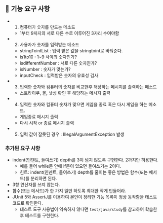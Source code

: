 ## 🚀 기능 요구 사항
- 1. 컴퓨터가 숫자를 만드는 메소드
    - 1부터 9까지의 서로 다른 수로 이루어진 3자리 수여야함
- 2. 사용자가 숫자를 입력받는 메소드
    - stringTointList : 입력 받은 값을 stringtoint로 바꿔준다.
    - is1to10 : 1~9 사이의 숫자인가? 
    - isdifferentNumber : 서로 다른 숫자인가? 
    - isNumber : 숫자가 맞는가?
    - inputCheck : 입력받은 숫자의 유효성 검사
- 3. 입력한 숫자와 컴퓨터의 숫자를 비교한후 해당하는 메시지를 출력하는 메소드
    - 스트라이쿠, 볼, 낫싱 확인 후 해당하는 메시지 출력
- 4. 입력한 숫자와 컴퓨터 숫자가 맞으면 게임을 종료 혹은 다시 게임을 하는 메소드. 
    - 게임종료 메시지 출력 
    - 다시 시작 or 종료 메시지 출력
- 5. 입력 값이 잘못된 경우 : IllegalArgumentException 발생

### 추가된 요구 사항
- indent(인덴트, 들여쓰기) depth를 3이 넘지 않도록 구현한다. 2까지만 허용한다.
    - 예를 들어 while문 안에 if문이 있으면 들여쓰기는 2이다.
    - 힌트: indent(인덴트, 들여쓰기) depth를 줄이는 좋은 방법은 함수(또는 메서드)를 분리하면 된다.
- 3항 연산자를 쓰지 않는다.
- 함수(또는 메서드)가 한 가지 일만 하도록 최대한 작게 만들어라.
- JUnit 5와 AssertJ를 이용하여 본인이 정리한 기능 목록이 정상 동작함을 테스트 코드로 확인한다.
    - 테스트 도구 사용법이 익숙하지 않다면 `test/java/study`를 참고하여 학습한 후 테스트를 구현한다.